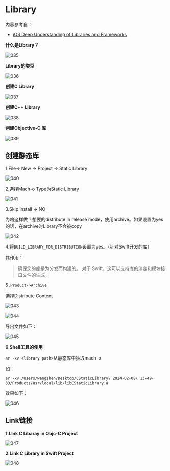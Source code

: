 # Library

内容参考自：

+ [iOS Deep Understanding of Libraries and Frameworks](https://www.youtube.com/watch?v=lGG0UPdvc54&t=695s)

**什么是Library？**

![035](./images/035.png)



**Library的类型**

![036](./images/036.png)





**创建C Library**

![037](./images/037.png)



**创建C++ Library**

![038](./images/038.png)



**创建Objective-C 库**

![039](./images/039.png)



## 创建静态库

1.File-> New -> Project -> Static Library

![040](./images/040.png)





2.选择Mach-o Type为Static Library

![041](./images/041.png)



3.Skip install -> NO

为啥这样做？想要的distribute in release mode，使用archive。如果设置为yes的话，在archive时Library不会被copy

![042](./images/042.png)



4.将`BUILD_LIBRARY_FOR_DISTRIBUTION`设置为yes。（针对Swift开发的库）

其作用：

> 确保您的库是为分发而构建的。 对于 Swift，这可以支持库的演变和模块接口文件的生成。





5`.Product->Archive`

选择Distribute Content

![043](./images/043.png)

![044](./images/044.png)



导出文件如下：

![045](./images/045.png)



**6.Shell工具的使用**

`ar -xv <library path>`从静态库中抽取mach-o

如：

```shell
ar -xv /Users/wangzhen/Desktop/CStaticLibrary\ 2024-02-08\ 13-49-33/Products/usr/local/lib/libCStaticLibrary.a
```

效果如下：

![046](./images/046.png)





## Link链接

**1.LInk C Libaray in Objc-C Project**



![047](./images/047.png)



**2.Link C Library in Swift Project**

![048](./images/048.png)























































